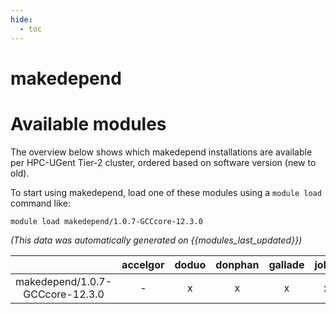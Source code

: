 ```yaml
---
hide:
  - toc
---
```


makedepend
==========

# Available modules


The overview below shows which makedepend installations are available per HPC-UGent Tier-2 cluster, ordered based on software version (new to old).

To start using makedepend, load one of these modules using a `module load` command like:

```shell
module load makedepend/1.0.7-GCCcore-12.3.0
```

*(This data was automatically generated on {{modules_last_updated}})*  

| |accelgor|doduo|donphan|gallade|joltik|litleo|shinx|
| :---: | :---: | :---: | :---: | :---: | :---: | :---: | :---: |
|makedepend/1.0.7-GCCcore-12.3.0|-|x|x|x|x|x|x|
